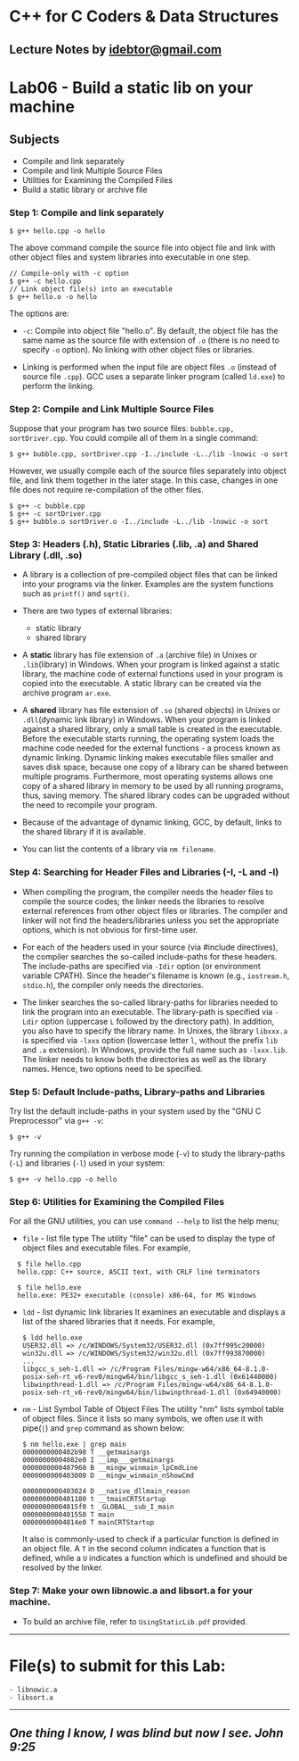 # C++ for C Coders & Data Structures
Lecture Notes by idebtor@gmail.com
-------------------
# Lab06 - Build a static lib on your machine
## Subjects
  - Compile and link separately
  - Compile and link Multiple Source Files
  - Utilities for Examining the Compiled Files
  - Build a static library or archive file

### Step 1: Compile and link separately
```
$ g++ hello.cpp -o hello
```
  The above command compile the source file into object file and link with other object files and system libraries into executable in one step.

```
// Compile-only with -c option
$ g++ -c hello.cpp
// Link object file(s) into an executable
$ g++ hello.o -o hello
```
The options are:
  - `-c`: Compile into object file "hello.o". By default, the object file has the same name as the source file with extension of `.o` (there is no need to specify `-o` option). No linking with other object files or libraries.

  - Linking is performed when the input file are object files `.o` (instead of source file `.cpp`). GCC uses a separate linker program (called `ld.exe`) to perform the linking.

### Step 2: Compile and Link Multiple Source Files

Suppose that your program has two source files: `bubble.cpp, sortDriver.cpp`. You could compile all of them in a single command:

```
$ g++ bubble.cpp, sortDriver.cpp -I../include -L../lib -lnowic -o sort
```
However, we usually compile each of the source files separately into object file, and link them together in the later stage. In this case, changes in one file does not require re-compilation of the other files.

```
$ g++ -c bubble.cpp
$ g++ -c sortDriver.cpp
$ g++ bubble.o sortDriver.o -I../include -L../lib -lnowic -o sort
```

### Step 3: Headers (.h), Static Libraries (.lib, .a) and Shared Library (.dll, .so)
  - A library is a collection of pre-compiled object files that can be linked into your programs via the linker. Examples are the system functions such as `printf()` and `sqrt()`.

  - There are two types of external libraries:
      - static library
      - shared library
  - A __static__ library has file extension of `.a` (archive file) in Unixes or `.lib`(library) in Windows. When your program is linked against a static library, the machine code of external functions used in your program is copied into the executable. A static library can be created via the archive program `ar.exe`.
  - A __shared__ library has file extension of `.so` (shared objects) in Unixes or `.dll`(dynamic link library) in Windows. When your program is linked against a shared library, only a small table is created in the executable. Before the executable starts running, the operating system loads the machine code needed for the external functions - a process known as dynamic linking. Dynamic linking makes executable files smaller and saves disk space, because one copy of a library can be shared between multiple programs. Furthermore, most operating systems allows one copy of a shared library in memory to be used by all running programs, thus, saving memory. The shared library codes can be upgraded without the need to recompile your program.
  - Because of the advantage of dynamic linking, GCC, by default, links to the shared library if it is available.
  - You can list the contents of a library via `nm filename`.

### Step 4: Searching for Header Files and Libraries (-I, -L and -l)

  - When compiling the program, the compiler needs the header files to compile the source codes; the linker needs the libraries to resolve external references from other object files or libraries. The compiler and linker will not find the headers/libraries unless you set the appropriate options, which is not obvious for first-time user.

  - For each of the headers used in your source (via #include directives), the compiler searches the so-called include-paths for these headers. The include-paths are specified via `-Idir` option (or environment variable CPATH). Since the header's filename is known (e.g., `iostream.h`, `stdio.h`), the compiler only needs the directories.

  - The linker searches the so-called library-paths for libraries needed to link the program into an executable. The library-path is specified via `-Ldir` option (uppercase `L` followed by the directory path). In addition, you also have to specify the library name. In Unixes, the library `libxxx.a` is specified via `-lxxx` option (lowercase letter `l`, without the prefix `lib` and `.a` extension). In Windows, provide the full name such as `-lxxx.lib`. The linker needs to know both the directories as well as the library names. Hence, two options need to be specified.


### Step 5: Default Include-paths, Library-paths and Libraries
Try list the default include-paths in your system used by the "GNU C Preprocessor" via `g++ -v`:
```
$ g++ -v
```

Try running the compilation in verbose mode (`-v`) to study the library-paths (`-L`) and libraries (`-l`) used in your system:

```
$ g++ -v hello.cpp -o hello
```

### Step 6: Utilities for Examining the Compiled Files
For all the GNU utilities, you can use `command --help` to list the help menu;

  - `file` - list file type
    The utility "file" can be used to display the type of object files and executable files. For example,
  ```
    $ file hello.cpp
    hello.cpp: C++ source, ASCII text, with CRLF line terminators
  ```
  ```
    $ file hello.exe
    hello.exe: PE32+ executable (console) x86-64, for MS Windows
  ```

  - `ldd` - list dynamic link libraries
    It examines an executable and displays a list of the shared libraries that it needs. For example,

    ```
    $ ldd hello.exe
    USER32.dll => /c/WINDOWS/System32/USER32.dll (0x7ff995c20000)
    win32u.dll => /c/WINDOWS/System32/win32u.dll (0x7ff993870000)
    ...
    libgcc_s_seh-1.dll => /c/Program Files/mingw-w64/x86_64-8.1.0-posix-seh-rt_v6-rev0/mingw64/bin/libgcc_s_seh-1.dll (0x61440000)
    libwinpthread-1.dll => /c/Program Files/mingw-w64/x86_64-8.1.0-posix-seh-rt_v6-rev0/mingw64/bin/libwinpthread-1.dll (0x64940000)
    ```

  - `nm` - List Symbol Table of Object Files
    The utility "nm" lists symbol table of object files. Since it lists so many symbols, we often use it with pipe(`|`) and  `grep` command as shown below:
    ```
    $ nm hello.exe | grep main
    0000000000402b98 T __getmainargs
    00000000004082e0 I __imp___getmainargs
    0000000000407960 B __mingw_winmain_lpCmdLine
    0000000000403000 D __mingw_winmain_nShowCmd

    0000000000403024 D __native_dllmain_reason
    0000000000401180 t __tmainCRTStartup
    00000000004015f0 t _GLOBAL__sub_I_main
    0000000000401550 T main
    00000000004014e0 T mainCRTStartup
    ```
    It also is commonly-used to check if a particular function is defined in an object file. A `T` in the second column indicates a function that is defined, while a `U` indicates a function which is undefined and should be resolved by the linker.

### Step 7: Make your own libnowic.a and libsort.a for your machine.
  - To build an archive file, refer to `UsingStaticLib.pdf` provided.

---------------------------------
# File(s) to submit for this Lab:
    - libnowic.a
    - libsort.a

----------------------------

_One thing I know, I was blind but now I see. John 9:25_
----------------------------
